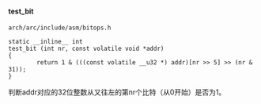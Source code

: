 #### test_bit
```
arch/arc/include/asm/bitops.h

static __inline__ int
test_bit (int nr, const volatile void *addr)
{
        return 1 & (((const volatile __u32 *) addr)[nr >> 5] >> (nr & 31));
}
```
判断addr对应的32位整数从又往左的第nr个比特（从0开始）是否为1。
